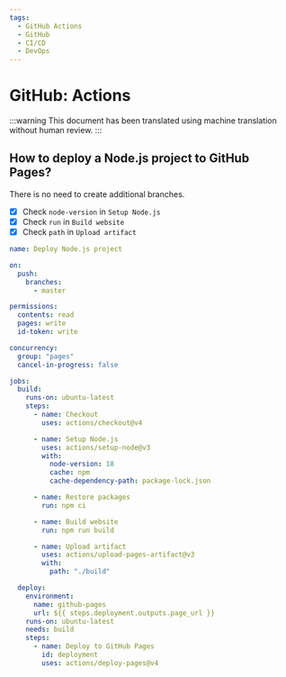 ```yaml
---
tags:
  - GitHub Actions
  - GitHub
  - CI/CD
  - DevOps
---
```


# GitHub: Actions

:::warning
This document has been translated using machine translation without human review.
:::

## How to deploy a Node.js project to GitHub Pages?

There is no need to create additional branches.

- [x] Check `node-version` in `Setup Node.js`
- [x] Check `run` in `Build website`
- [x] Check `path` in `Upload artifact`

```yaml title=".github/workflows/deploy-gh-pages.yaml"
name: Deploy Node.js project

on:
  push:
    branches:
      - master

permissions:
  contents: read
  pages: write
  id-token: write

concurrency:
  group: "pages"
  cancel-in-progress: false

jobs:
  build:
    runs-on: ubuntu-latest
    steps:
      - name: Checkout
        uses: actions/checkout@v4

      - name: Setup Node.js
        uses: actions/setup-node@v3
        with:
          node-version: 18
          cache: npm
          cache-dependency-path: package-lock.json

      - name: Restore packages
        run: npm ci

      - name: Build website
        run: npm run build

      - name: Upload artifact
        uses: actions/upload-pages-artifact@v3
        with:
          path: "./build"

  deploy:
    environment:
      name: github-pages
      url: ${{ steps.deployment.outputs.page_url }}
    runs-on: ubuntu-latest
    needs: build
    steps:
      - name: Deploy to GitHub Pages
        id: deployment
        uses: actions/deploy-pages@v4
```
